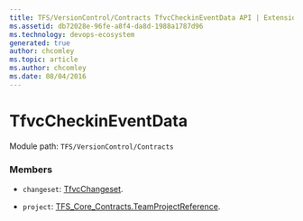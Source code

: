 ```yaml
---
title: TFS/VersionControl/Contracts TfvcCheckinEventData API | Extensions for Azure DevOps Services
ms.assetid: db72028e-96fe-a8f4-da8d-1988a1787d96
ms.technology: devops-ecosystem
generated: true
author: chcomley
ms.topic: article
ms.author: chcomley
ms.date: 08/04/2016
---
```


# TfvcCheckinEventData

Module path: `TFS/VersionControl/Contracts`

### Members

* `changeset`: [TfvcChangeset](../../../TFS/VersionControl/Contracts/TfvcChangeset.md).

* `project`: [TFS_Core_Contracts.TeamProjectReference](../../../TFS/DistributedTask/Contracts/TeamProjectReference.md).
